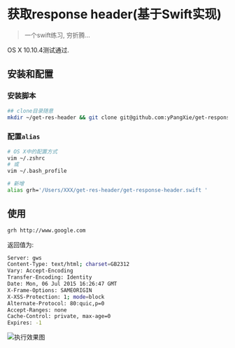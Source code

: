# 获取response header(基于Swift实现)

> 一个swift练习, 穷折腾...

OS X 10.10.4测试通过.

## 安装和配置

### 安装脚本
```sh
## clone目录随意
mkdir ~/get-res-header && git clone git@github.com:yPangXie/get-response-header.git ~/get-res-header
```

### 配置`alias`

```sh
# OS X中的配置方式
vim ~/.zshrc
# 或
vim ~/.bash_profile

# 新增
alias grh='/Users/XXX/get-res-header/get-response-header.swift '
```

## 使用

```sh
grh http://www.google.com
```

返回值为:

```sh
Server: gws
Content-Type: text/html; charset=GB2312
Vary: Accept-Encoding
Transfer-Encoding: Identity
Date: Mon, 06 Jul 2015 16:26:47 GMT
X-Frame-Options: SAMEORIGIN
X-XSS-Protection: 1; mode=block
Alternate-Protocol: 80:quic,p=0
Accept-Ranges: none
Cache-Control: private, max-age=0
Expires: -1
```

![执行效果图](https://raw.githubusercontent.com/yPangXie/get-response-header/master/screenshot/screenshot.png)
